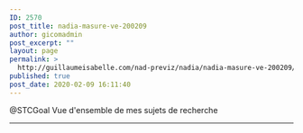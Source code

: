 ```yaml
---
ID: 2570
post_title: nadia-masure-ve-200209
author: gicomadmin
post_excerpt: ""
layout: page
permalink: >
  http://guillaumeisabelle.com/nad-previz/nadia/nadia-masure-ve-200209/
published: true
post_date: 2020-02-09 16:11:40
---
```

<!-- wp:paragraph -->

@STCGoal Vue d'ensemble de mes sujets de recherche

<!-- /wp:paragraph -->

<!-- wp:block {"ref":1755} /-->

<!-- wp:block {"ref":2376} /-->

<!-- wp:block {"ref":2578} /-->

<!-- wp:separator -->

<hr class="wp-block-separator" />

<!-- /wp:separator -->

<!-- wp:block {"ref":"reusable2"} /-->